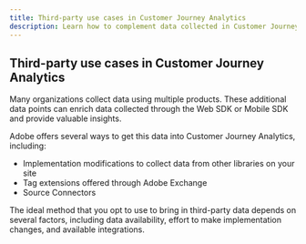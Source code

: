 ```yaml
---
title: Third-party use cases in Customer Journey Analytics
description: Learn how to complement data collected in Customer Journey Analytics with data collected from products outside of Adobe.
---
```

## Third-party use cases in Customer Journey Analytics

Many organizations collect data using multiple products. These additional data points can enrich data collected through the Web SDK or Mobile SDK and provide valuable insights.

Adobe offers several ways to get this data into Customer Journey Analytics, including:

* Implementation modifications to collect data from other libraries on your site
* Tag extensions offered through Adobe Exchange
* Source Connectors

The ideal method that you opt to use to bring in third-party data depends on several factors, including data availability, effort to make implementation changes, and available integrations.
